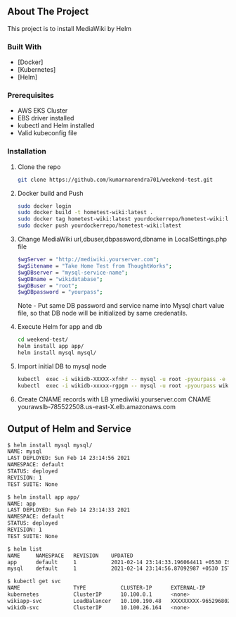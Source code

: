 <!-- ABOUT THE PROJECT -->
## About The Project
This project is to install MediaWiki by Helm
### Built With
* [Docker]
* [Kubernetes]
* [Helm]

### Prerequisites

* AWS EKS Cluster
* EBS driver installed
* kubectl and Helm installed
* Valid kubeconfig file

### Installation

1. Clone the repo
   ```sh
   git clone https://github.com/kumarnarendra701/weekend-test.git
   ```
3. Docker build and Push
   ```sh
   sudo docker login
   sudo docker build -t hometest-wiki:latest .
   sudo docker tag hometest-wiki:latest yourdockerrepo/hometest-wiki:latest
   sudo docker push yourdockerrepo/hometest-wiki:latest
   ```
4. Change MediaWiki url,dbuser,dbpassword,dbname in LocalSettings.php file
   ```sh
   $wgServer = "http://mediwiki.yourserver.com";
   $wgSitename = "Take Home Test from ThoughtWorks";
   $wgDBserver = "mysql-service-name";
   $wgDBname = "wikidatabase";
   $wgDBuser = "root";
   $wgDBpassword = "yourpass";
   ```
   Note - Put same DB password and service name into Mysql chart value file, so that DB node will be initialized by same credenatils.
   
5. Execute Helm for app and db
   ```sh
   cd weekend-test/
   helm install app app/
   helm install mysql mysql/
   ```
6. Import initial DB to mysql node
   ```sh
   kubectl  exec -i wikidb-XXXXX-xfnhr -- mysql -u root -pyourpass -e 'create database wikidatabase'
   kubectl  exec -i wikidb-xxxxx-rgpgm -- mysql -u root -pyourpass wikidatabase < my_wiki.sql
   ```
7. Create CNAME records with LB
   ymediwiki.yourserver.com CNAME yourawslb-785522508.us-east-X.elb.amazonaws.com

<!-- USAGE EXAMPLES -->
## Output of Helm and Service

   ```sh
   $ helm install mysql mysql/
   NAME: mysql
   LAST DEPLOYED: Sun Feb 14 23:14:56 2021
   NAMESPACE: default
   STATUS: deployed
   REVISION: 1
   TEST SUITE: None
   ```
   
   ```sh
   $ helm install app app/	
   NAME: app
   LAST DEPLOYED: Sun Feb 14 23:14:33 2021
   NAMESPACE: default
   STATUS: deployed
   REVISION: 1
   TEST SUITE: None
   ```
   
   ```sh
   $ helm list
   NAME 	NAMESPACE	REVISION	UPDATED                                	STATUS  	CHART      	APP VERSION
   app  	default  	1       	2021-02-14 23:14:33.196064411 +0530 IST	deployed	app-1.0.0  	1.16.0     
   mysql	default  	1       	2021-02-14 23:14:56.87092987 +0530 IST 	deployed	mysql-1.0.0	          
   ```
   
   ```sh
   $ kubectl get svc
   NAME                 TYPE           CLUSTER-IP      EXTERNAL-IP                                                              PORT(S)        AGE
   kubernetes           ClusterIP      10.100.0.1      <none>                                                                   443/TCP        19h
   wikiapp-svc          LoadBalancer   10.100.190.48   XXXXXXXXX-965296802.us-east-X.elb.amazonaws.com   80:32298/TCP   4m52s
   wikidb-svc           ClusterIP      10.100.26.164   <none>                                                                   3306/TCP       4m21s
   ```
